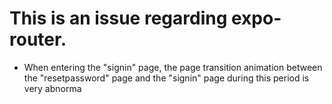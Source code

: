 # This is an issue regarding expo-router.

- When entering the "signin" page, the page transition animation between the "resetpassword" page and the "signin" page during this period is very abnorma